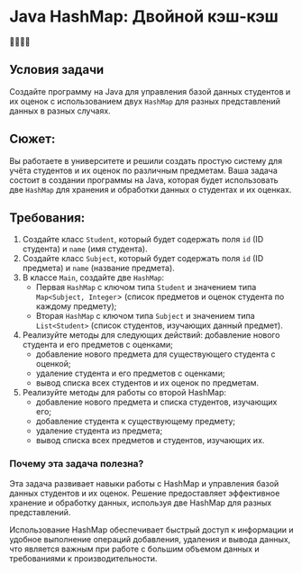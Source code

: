 # Java HashMap: Двойной кэш-кэш
👩‍💻🧠🧠

## Условия задачи
Создайте программу на Java для управления базой данных студентов и их оценок с использованием двух `HashMap` для разных 
представлений данных в разных случаях.

## Сюжет: 
Вы работаете в университете и решили создать простую систему для учёта студентов и их оценок по различным предметам. 
Ваша задача состоит в создании программы на Java, которая будет использовать две `HashMap` для хранения и обработки данных 
о студентах и их оценках.

## Требования:
1. Создайте класс `Student`, который будет содержать поля `id` (ID студента) и `name` (имя студента).
2. Создайте класс `Subject`, который будет содержать поля `id` (ID предмета) и `name` (название предмета).
3. В классе `Main`, создайте две `HashMap`: 
   * Первая `HashMap` с ключом типа `Student` и значением типа `Map<Subject, Integer`> 
   (список предметов и оценок студента по каждому предмету); 
   * Вторая `HashMap` с ключом типа `Subject` и значением типа `List<Student>` 
   (список студентов, изучающих данный предмет).
4. Реализуйте методы для следующих действий: добавление нового студента и его предметов с оценками; 
   * добавление нового предмета для существующего студента с оценкой; 
   * удаление студента и его предметов с оценками; 
   * вывод списка всех студентов и их оценок по предметам.
5. Реализуйте методы для работы со второй HashMap: 
   * добавление нового предмета и списка студентов, изучающих его; 
   * добавление студента к существующему предмету; 
   * удаление студента из предмета; 
   * вывод списка всех предметов и студентов, изучающих их.

### Почему эта задача полезна?
Эта задача развивает навыки работы с HashMap и управления базой данных студентов и их оценок. 
Решение предоставляет эффективное хранение и обработку данных, используя две HashMap для разных представлений.

Использование HashMap обеспечивает быстрый доступ к информации и удобное выполнение операций добавления, 
удаления и вывода данных, что является важным при работе с большим объемом данных и требованиями к производительности.